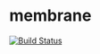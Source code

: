 # membrane

[![Build Status](https://travis-ci.org/KyoriPowered/membrane.svg?branch=master)](https://travis-ci.org/KyoriPowered/membrane)
